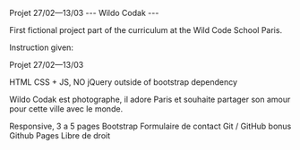 Projet 27/02—13/03 --- Wildo Codak ---

First fictional project part of the curriculum at the Wild Code School Paris.


Instruction given:

Projet 27/02—13/03

HTML CSS + JS, NO jQuery outside of bootstrap dependency


Wildo Codak est photographe, il adore Paris et souhaite partager son amour pour cette ville avec le monde.

Responsive, 3 a 5 pages 
Bootstrap 
Formulaire de contact 
Git / GitHub bonus Github Pages 
Libre de droit

